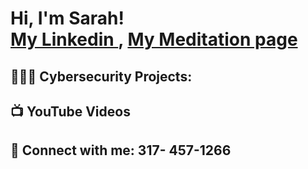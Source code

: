 <h1>Hi, I'm Sarah! <br/><a , <a href="(https://www.linkedin.com/in/sarah-hamdan-86651417b/)"> My Linkedin </a>, <a href="(https://www.youtube.com/@soothingmeditation1223)">My Meditation page</a></h1>

<h2>👩🏻‍💻 Cybersecurity Projects:</h2>


<h2>📺  YouTube Videos</h2>



<h2> 🤳 Connect with me: 317- 457-1266 </h2>


[linkedin]: http://linkedin.com/in/sarah-hamdan-86651417b

<!--
**joshmadakor1/joshmadakor1** is a ✨ _special_ ✨ repository because its `README.md` (this file) appears on your GitHub profile.

Here are some ideas to get you started:

- 🔭 I’m currently working on Cybersecurity Certificate on google. 
- 🌱 I’m currently learning Cybersecurity risks and how to prevent them.
- 👯 I’m looking to collaborate on ...
- 🤔 I’m looking for help with ...
- 💬 Ask me about ...
- 📫 How to reach me: ...
- 😄 Pronouns: ...
- ⚡ Fun fact: ...
